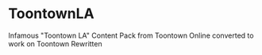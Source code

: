 # ToontownLA
Infamous "Toontown LA" Content Pack from Toontown Online converted to work on Toontown Rewritten
